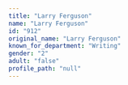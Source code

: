 ```yaml
---
title: "Larry Ferguson"
name: "Larry Ferguson"
id: "912"
original_name: "Larry Ferguson"
known_for_department: "Writing"
gender: "2"
adult: "false"
profile_path: "null"
---
```

